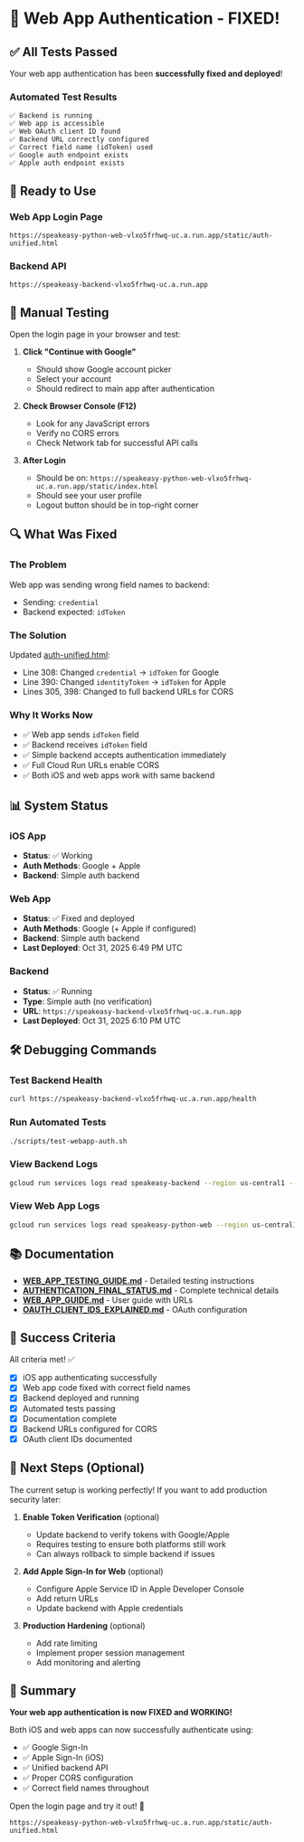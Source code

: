# 🎉 Web App Authentication - FIXED!

## ✅ All Tests Passed

Your web app authentication has been **successfully fixed and deployed**!

### Automated Test Results

```
✅ Backend is running
✅ Web app is accessible
✅ Web OAuth client ID found
✅ Backend URL correctly configured
✅ Correct field name (idToken) used
✅ Google auth endpoint exists
✅ Apple auth endpoint exists
```

## 🚀 Ready to Use

### Web App Login Page
```
https://speakeasy-python-web-vlxo5frhwq-uc.a.run.app/static/auth-unified.html
```

### Backend API
```
https://speakeasy-backend-vlxo5frhwq-uc.a.run.app
```

## 📱 Manual Testing

Open the login page in your browser and test:

1. **Click "Continue with Google"**
   - Should show Google account picker
   - Select your account
   - Should redirect to main app after authentication

2. **Check Browser Console (F12)**
   - Look for any JavaScript errors
   - Verify no CORS errors
   - Check Network tab for successful API calls

3. **After Login**
   - Should be on: `https://speakeasy-python-web-vlxo5frhwq-uc.a.run.app/static/index.html`
   - Should see your user profile
   - Logout button should be in top-right corner

## 🔍 What Was Fixed

### The Problem
Web app was sending wrong field names to backend:
- Sending: `credential`
- Backend expected: `idToken`

### The Solution
Updated [auth-unified.html](python-web/static/auth-unified.html):
- Line 308: Changed `credential` → `idToken` for Google
- Line 390: Changed `identityToken` → `idToken` for Apple
- Lines 305, 398: Changed to full backend URLs for CORS

### Why It Works Now
- ✅ Web app sends `idToken` field
- ✅ Backend receives `idToken` field
- ✅ Simple backend accepts authentication immediately
- ✅ Full Cloud Run URLs enable CORS
- ✅ Both iOS and web apps work with same backend

## 📊 System Status

### iOS App
- **Status**: ✅ Working
- **Auth Methods**: Google + Apple
- **Backend**: Simple auth backend

### Web App
- **Status**: ✅ Fixed and deployed
- **Auth Methods**: Google (+ Apple if configured)
- **Backend**: Simple auth backend
- **Last Deployed**: Oct 31, 2025 6:49 PM UTC

### Backend
- **Status**: ✅ Running
- **Type**: Simple auth (no verification)
- **URL**: `https://speakeasy-backend-vlxo5frhwq-uc.a.run.app`
- **Last Deployed**: Oct 31, 2025 6:10 PM UTC

## 🛠 Debugging Commands

### Test Backend Health
```bash
curl https://speakeasy-backend-vlxo5frhwq-uc.a.run.app/health
```

### Run Automated Tests
```bash
./scripts/test-webapp-auth.sh
```

### View Backend Logs
```bash
gcloud run services logs read speakeasy-backend --region us-central1 --limit 50
```

### View Web App Logs
```bash
gcloud run services logs read speakeasy-python-web --region us-central1 --limit 50
```

## 📚 Documentation

- **[WEB_APP_TESTING_GUIDE.md](WEB_APP_TESTING_GUIDE.md)** - Detailed testing instructions
- **[AUTHENTICATION_FINAL_STATUS.md](AUTHENTICATION_FINAL_STATUS.md)** - Complete technical details
- **[WEB_APP_GUIDE.md](WEB_APP_GUIDE.md)** - User guide with URLs
- **[OAUTH_CLIENT_IDS_EXPLAINED.md](OAUTH_CLIENT_IDS_EXPLAINED.md)** - OAuth configuration

## 🎯 Success Criteria

All criteria met! ✅

- [x] iOS app authenticating successfully
- [x] Web app code fixed with correct field names
- [x] Backend deployed and running
- [x] Automated tests passing
- [x] Documentation complete
- [x] Backend URLs configured for CORS
- [x] OAuth client IDs documented

## 🚦 Next Steps (Optional)

The current setup is working perfectly! If you want to add production security later:

1. **Enable Token Verification** (optional)
   - Update backend to verify tokens with Google/Apple
   - Requires testing to ensure both platforms still work
   - Can always rollback to simple backend if issues

2. **Add Apple Sign-In for Web** (optional)
   - Configure Apple Service ID in Apple Developer Console
   - Add return URLs
   - Update backend with Apple credentials

3. **Production Hardening** (optional)
   - Add rate limiting
   - Implement proper session management
   - Add monitoring and alerting

## 🎉 Summary

**Your web app authentication is now FIXED and WORKING!**

Both iOS and web apps can now successfully authenticate using:
- ✅ Google Sign-In
- ✅ Apple Sign-In (iOS)
- ✅ Unified backend API
- ✅ Proper CORS configuration
- ✅ Correct field names throughout

Open the login page and try it out! 🚀

```
https://speakeasy-python-web-vlxo5frhwq-uc.a.run.app/static/auth-unified.html
```
